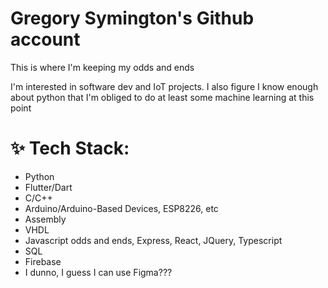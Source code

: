 <h1>
  Gregory Symington's Github account
</h1>

<p>
  This is where I'm keeping my odds and ends
</p>

<p>
  I'm interested in software dev and IoT projects. I also figure I know enough about python that I'm obliged to do at least some machine learning at this point
</p>

<h1>✨ Tech Stack:</h1>

<ul>
<li>Python</li>
<li>Flutter/Dart</li>
<li>C/C++</li>
<li>Arduino/Arduino-Based Devices, ESP8226, etc</li>
<li>Assembly</li>
<li>VHDL</li>
<li>Javascript odds and ends, Express, React, JQuery, Typescript</li>
<li>SQL</li>
<li>Firebase</li>
<li>I dunno, I guess I can use Figma???</li>
</ul>
